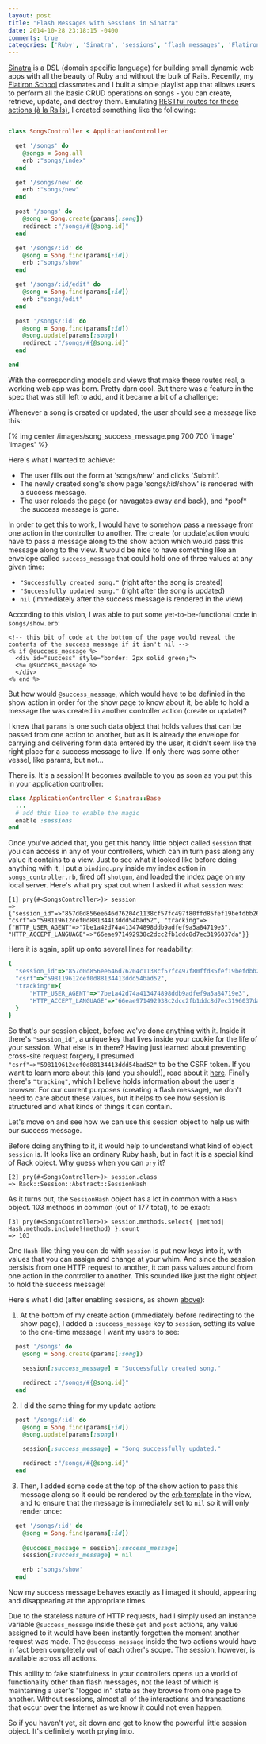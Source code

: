 ```yaml
---
layout: post
title: "Flash Messages with Sessions in Sinatra"
date: 2014-10-28 23:18:15 -0400
comments: true
categories: ['Ruby', 'Sinatra', 'sessions', 'flash messages', 'Flatiron School']
---
```


[Sinatra](http://www.sinatrarb.com/) is a DSL (domain specific language) for building small dynamic web apps with all the beauty of Ruby and without the bulk of Rails. Recently, my [Flatiron School](http://www.flatironschool.com) classmates and I built a simple playlist app that allows users to perform all the basic CRUD operations on songs - you can create, retrieve, update, and destroy them. Emulating [RESTful routes for these actions (à la Rails)](http://guides.rubyonrails.org/routing.html#crud-verbs-and-actions), I created something like the following:

```ruby app/controllers/songs_controller.rb

class SongsController < ApplicationController

  get '/songs' do
    @songs = Song.all
    erb :"songs/index"
  end

  get '/songs/new' do
    erb :"songs/new"
  end

  post '/songs' do
    @song = Song.create(params[:song])
    redirect :"/songs/#{@song.id}"
  end

  get '/songs/:id' do
    @song = Song.find(params[:id])
    erb :"songs/show"
  end

  get '/songs/:id/edit' do
    @song = Song.find(params[:id])
    erb :"songs/edit"
  end

  post '/songs/:id' do
    @song = Song.find(params[:id])
    @song.update(params[:song])
    redirect :"/songs/#{@song.id}"
  end

end

```

With the corresponding models and views that make these routes real, a working web app was born. Pretty darn cool. But there was a feature in the spec that was still left to add, and it became a bit of a challenge:

Whenever a song is created or updated, the user should see a message like this:

{% img center /images/song_success_message.png 700 700 'image' 'images' %}

Here's what I wanted to achieve:

- The user fills out the form at 'songs/new' and clicks 'Submit'.
- The newly created song's show page 'songs/:id/show' is rendered with a success message.
- The user reloads the page (or navagates away and back), and \*poof\* the success message is gone.

In order to get this to work, I would have to somehow pass a message from one action in the controller to another. The create (or update)action would have to pass a message along to the show action which would pass this message along to the view. It would be nice to have something like an envelope called `success_message` that could hold one of three values at any given time:

- `"Successfully created song."` (right after the song is created)
- `"Successfully updated song."` (right after the song is updated)
- `nil` (immediately after the success message is rendered in the view)

<a name="erb"></a>
According to this vision, I was able to put some yet-to-be-functional code in `songs/show.erb`:

```erb
<!-- this bit of code at the bottom of the page would reveal the contents of the success message if it isn't nil -->
<% if @success_message %>
  <div id="success" style="border: 2px solid green;">
  <%= @success_message %>
  </div>
<% end %>
```

But how would `@success_message`, which would have to be definied in the show action in order for the show page to know about it, be able to hold a message the was created in another controller action (create or update)?

I knew that `params` is one such data object that holds values that can be passed from one action to another, but as it is already the envelope for carrying and delivering form data entered by the user, it didn't seem like the right place for a success message to live. If only there was some other vessel, like params, but not...

<a name="first_step"></a>
There is. It's a session! It becomes available to you as soon as you put this in your application controller:

```ruby
class ApplicationController < Sinatra::Base
  ...
  # add this line to enable the magic
  enable :sessions
end
```

Once you've added that, you get this handy little object called `session` that you can access in any of your controllers, which can in turn pass along any value it contains to a view.  Just to see what it looked like before doing anything with it, I put a `binding.pry` inside my index action in `songs_controller.rb`, fired off `shotgun`, and loaded the index page on my local server. Here's what pry spat out when I asked it what `session` was:

```irb
[1] pry(#<SongsController>)> session
=> {"session_id"=>"857d0d856ee646d76204c1138cf57fc497f80ffd85fef19befdbb26f60f8e022", "csrf"=>"598119612cef0d88134413ddd54bad52", "tracking"=>{"HTTP_USER_AGENT"=>"7be1a42d74a413474898ddb9adfef9a5a84719e3", "HTTP_ACCEPT_LANGUAGE"=>"66eae971492938c2dcc2fb1ddc8d7ec3196037da"}}
```
Here it is again, split up onto several lines for readability:

```ruby
{
  "session_id"=>"857d0d856ee646d76204c1138cf57fc497f80ffd85fef19befdbb26f60f8e022",
  "csrf"=>"598119612cef0d88134413ddd54bad52",
  "tracking"=>{
      "HTTP_USER_AGENT"=>"7be1a42d74a413474898ddb9adfef9a5a84719e3",
      "HTTP_ACCEPT_LANGUAGE"=>"66eae971492938c2dcc2fb1ddc8d7ec3196037da"
  }
}
```

So that's our session object, before we've done anything with it. Inside it there's `"session_id"`, a unique key that lives inside your cookie for the life of your session. What else is in there? Having just learned about preventing cross-site request forgery, I presumed `"csrf"=>"598119612cef0d88134413ddd54bad52"` to be the CSRF token. If you want to learn more about this (and you should!), read about it [here](http://guides.rubyonrails.org/security.html). Finally there's `"tracking"`, which I believe holds information about the user's browser. For our current purposes (creating a flash message), we don't need to care about these values, but it helps to see how session is structured and what kinds of things it can contain.

Let's move on and see how we can use this session object to help us with our success message.

Before doing anything to it, it would help to understand what kind of object `session` is. It looks like an ordinary Ruby hash, but in fact it is a special kind of Rack object. Why guess when you can `pry` it?

```irb
[2] pry(#<SongsController>)> session.class
=> Rack::Session::Abstract::SessionHash
```

As it turns out, the `SessionHash` object has a lot in common with a `Hash` object. 103 methods in common (out of 177 total), to be exact:

```irb
[3] pry(#<SongsController>)> session.methods.select{ |method| Hash.methods.include?(method) }.count
=> 103
```

One `Hash`-like thing you can do with `session` is put new keys into it, with values that you can assign and change at your whim. And since the session persists from one HTTP request to another, it can pass values around from one action in the controller to another. This sounded like just the right object to hold the success message!

Here's what I did (after enabling sessions, as shown [above](#first_step)):

1) At the bottom of my create action (immediately before redirecting to the show page), I added a `:success_message` key to `session`, setting its value to the one-time message I want my users to see:

```ruby songs_controller.rb
  post '/songs' do
    @song = Song.create(params[:song])

    session[:success_message] = "Successfully created song."

    redirect :"/songs/#{@song.id}"
  end
```

2) I did the same thing for my update action:

```ruby
  post '/songs/:id' do
    @song = Song.find(params[:id])
    @song.update(params[:song])

    session[:success_message] = "Song successfully updated."

    redirect :"/songs/#{@song.id}"
  end
```

3) Then, I added some code at the top of the show action to pass this message along so it could be rendered by the [erb template](#erb) in the view, and to ensure that the message is immediately set to `nil` so it will only render once:

```ruby
  get '/songs/:id' do
    @song = Song.find(params[:id])
    
    @success_message = session[:success_message]
    session[:success_message] = nil

    erb :'songs/show'
  end
```

Now my success message behaves exactly as I imaged it should, appearing and disappearing at the appropriate times.

Due to the stateless nature of HTTP requests, had I simply used an instance variable `@success_message` inside these `get` and `post` actions, any value assigned to it would have been instantly forgotten the moment another request was made. The `@success_message` inside the two actions would have in fact been completely out of each other's scope. The session, however, is available across all actions.

This ability to fake statefulness in your controllers opens up a world of functionality other than flash messages, not the least of which is maintaining a user's "logged in" state as they browse from one page to another. Without sessions, almost all of the interactions and transactions that occur over the Internet as we know it could not even happen. 

So if you haven't yet, sit down and get to know the powerful little session object. It's definitely worth prying into.

